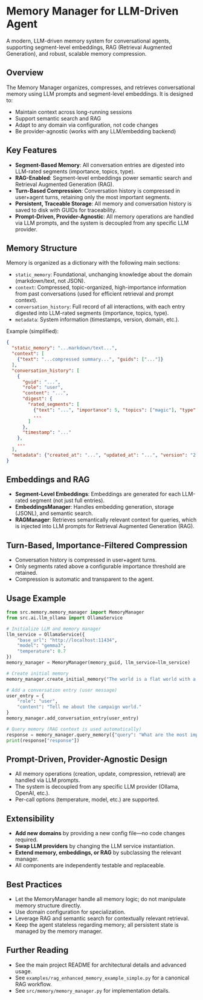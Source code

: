 # Memory Manager for LLM-Driven Agent

A modern, LLM-driven memory system for conversational agents, supporting segment-level embeddings, RAG (Retrieval Augmented Generation), and robust, scalable memory compression.

## Overview

The Memory Manager organizes, compresses, and retrieves conversational memory using LLM prompts and segment-level embeddings. It is designed to:
- Maintain context across long-running sessions
- Support semantic search and RAG
- Adapt to any domain via configuration, not code changes
- Be provider-agnostic (works with any LLM/embedding backend)

## Key Features

- **Segment-Based Memory**: All conversation entries are digested into LLM-rated segments (importance, topics, type).
- **RAG-Enabled**: Segment-level embeddings power semantic search and Retrieval Augmented Generation (RAG).
- **Turn-Based Compression**: Conversation history is compressed in user+agent turns, retaining only the most important segments.
- **Persistent, Traceable Storage**: All memory and conversation history is saved to disk with GUIDs for traceability.
- **Prompt-Driven, Provider-Agnostic**: All memory operations are handled via LLM prompts, and the system is decoupled from any specific LLM provider.

## Memory Structure

Memory is organized as a dictionary with the following main sections:

- `static_memory`: Foundational, unchanging knowledge about the domain (markdown/text, not JSON).
- `context`: Compressed, topic-organized, high-importance information from past conversations (used for efficient retrieval and prompt context).
- `conversation_history`: Full record of all interactions, with each entry digested into LLM-rated segments (importance, topics, type).
- `metadata`: System information (timestamps, version, domain, etc.).

Example (simplified):
```json
{
  "static_memory": "...markdown/text...",
  "context": [
    {"text": "...compressed summary...", "guids": ["..."]}
  ],
  "conversation_history": [
    {
      "guid": "...",
      "role": "user",
      "content": "...",
      "digest": {
        "rated_segments": [
          {"text": "...", "importance": 5, "topics": ["magic"], "type": "information"},
          ...
        ]
      },
      "timestamp": "..."
    },
    ...
  ],
  "metadata": {"created_at": "...", "updated_at": "...", "version": "2.0.0", ...}
}
```

## Embeddings and RAG

- **Segment-Level Embeddings**: Embeddings are generated for each LLM-rated segment (not just full entries).
- **EmbeddingsManager**: Handles embedding generation, storage (JSONL), and semantic search.
- **RAGManager**: Retrieves semantically relevant context for queries, which is injected into LLM prompts for Retrieval Augmented Generation (RAG).

## Turn-Based, Importance-Filtered Compression

- Conversation history is compressed in user+agent turns.
- Only segments rated above a configurable importance threshold are retained.
- Compression is automatic and transparent to the agent.

## Usage Example

```python
from src.memory.memory_manager import MemoryManager
from src.ai.llm_ollama import OllamaService

# Initialize LLM and memory manager
llm_service = OllamaService({
    "base_url": "http://localhost:11434",
    "model": "gemma3",
    "temperature": 0.7
})
memory_manager = MemoryManager(memory_guid, llm_service=llm_service)

# Create initial memory
memory_manager.create_initial_memory("The world is a flat world with a single continent...")

# Add a conversation entry (user message)
user_entry = {
    "role": "user",
    "content": "Tell me about the campaign world."
}
memory_manager.add_conversation_entry(user_entry)

# Query memory (RAG context is used automatically)
response = memory_manager.query_memory({"query": "What are the most important magical artifacts?"})
print(response["response"])
```

## Prompt-Driven, Provider-Agnostic Design

- All memory operations (creation, update, compression, retrieval) are handled via LLM prompts.
- The system is decoupled from any specific LLM provider (Ollama, OpenAI, etc.).
- Per-call options (temperature, model, etc.) are supported.

## Extensibility
- **Add new domains** by providing a new config file—no code changes required.
- **Swap LLM providers** by changing the LLM service instantiation.
- **Extend memory, embeddings, or RAG** by subclassing the relevant manager.
- All components are independently testable and replaceable.

## Best Practices
- Let the MemoryManager handle all memory logic; do not manipulate memory structure directly.
- Use domain configuration for specialization.
- Leverage RAG and semantic search for contextually relevant retrieval.
- Keep the agent stateless regarding memory; all persistent state is managed by the memory manager.

## Further Reading
- See the main project README for architectural details and advanced usage.
- See `examples/rag_enhanced_memory_example_simple.py` for a canonical RAG workflow.
- See `src/memory/memory_manager.py` for implementation details.
